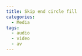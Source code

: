 ```yaml
---
title: Skip end circle fill
categories:
  - Media
tags:
  - audio
  - video
  - av
---
```

